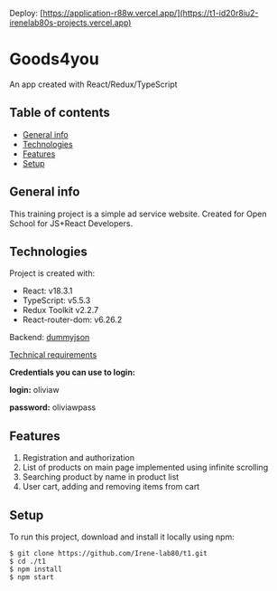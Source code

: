 Deploy: [https://application-r88w.vercel.app/](https://t1-id20r8iu2-irenelab80s-projects.vercel.app)

# Goods4you
An app created with React/Redux/TypeScript

## Table of contents
* [General info](#general-info)
* [Technologies](#technologies)
* [Features](#features)
* [Setup](#setup)

## General info
This training project is a simple ad service website. Created for Open School for JS+React Developers.

## Technologies
Project is created with:
* React: v18.3.1
* TypeScript: v5.5.3
* Redux Toolkit v2.2.7
* React-router-dom: v6.26.2

Backend: [dummyjson](https://dummyjson.com/)

[Technical requirements]([https://dummyjson.com/](https://www.figma.com/design/gsRFvWJ8Xlz9DPO2LZkMqn/8_tasks_JS_React?node-id=0-1&node-type=CANVAS&t=vay87axT3sdjle3k-0))

**Credentials you can use to login:**

**login:** oliviaw

**password:** oliviawpass


## Features
1. Registration and authorization 
2. List of products on main page implemented using infinite scrolling
3. Searching product by name in product list
4. User cart, adding and removing items from cart

## Setup
To run this project, download and install it locally using npm:

```
$ git clone https://github.com/Irene-lab80/t1.git
$ cd ./t1
$ npm install
$ npm start
```
